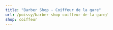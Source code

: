 ```yaml
---
title: "Barber Shop - Coiffeur de la gare"
url: /poissy/barber-shop-coiffeur-de-la-gare/
shop: coiffeur
---
```

